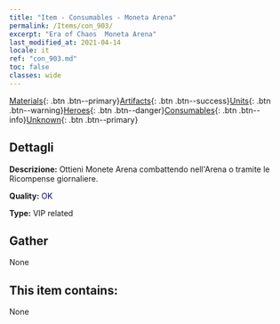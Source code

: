 ```yaml
---
title: "Item - Consumables - Moneta Arena"
permalink: /Items/con_903/
excerpt: "Era of Chaos  Moneta Arena"
last_modified_at: 2021-04-14
locale: it
ref: "con_903.md"
toc: false
classes: wide
---
```

 [Materials](/it/Items/){: .btn .btn--primary}[Artifacts](/it/Items/Artifacts/){: .btn .btn--success}[Units](/it/Items/Units/){: .btn .btn--warning}[Heroes](/it/Items/Heroes/){: .btn .btn--danger}[Consumables](/it/Items/Consumables/){: .btn .btn--info}[Unknown](/it/Items/Unknown/){: .btn .btn--primary}

## Dettagli
 **Descrizione:** Ottieni Monete Arena combattendo nell'Arena o tramite le Ricompense giornaliere.

 **Quality:** <span style="color: #000080">OK</span>

 **Type:** VIP related

## Gather

  None

## This item contains:

  None

